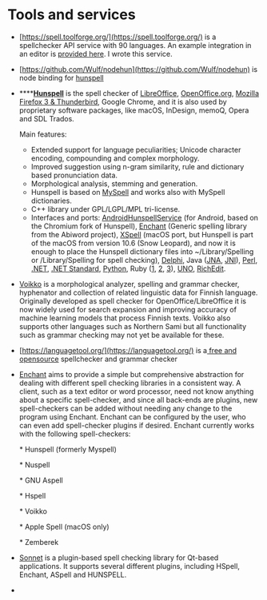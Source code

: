 # Tools and services

* [https://spell.toolforge.org/](https://spell.toolforge.org/) is a spellchecker API service with 90 languages. An example integration in an editor is [provided here](https://codepen.io/santhoshtr/pen/bGewGzB) . I wrote this service.
* [https://github.com/Wulf/nodehun](https://github.com/Wulf/nodehun) is node binding for [hunspell](https://hunspell.github.io/)
*   ****[**Hunspell**](https://hunspell.github.io/) is the spell checker of [LibreOffice](http://www.libreoffice.org/), [OpenOffice.org](http://www.openoffice.org/), [Mozilla Firefox 3 & Thunderbird](http://www.mozilla.com/en-US), Google Chrome, and it is also used by proprietary software packages, like macOS, InDesign, memoQ, Opera and SDL Trados.

    Main features:

    * Extended support for language peculiarities; Unicode character encoding, compounding and complex morphology.
    * Improved suggestion using n-gram similarity, rule and dictionary based pronunciation data.
    * Morphological analysis, stemming and generation.
    * Hunspell is based on [MySpell](http://lingucomponent.openoffice.org/MySpell-3.zip) and works also with MySpell dictionaries.
    * C++ library under GPL/LGPL/MPL tri-license.
    * Interfaces and ports: [AndroidHunspellService](https://github.com/mweimerskirch/AndroidHunspellService) (for Android, based on the Chromium fork of Hunspell), [Enchant](http://www.abisource.com/enchant/) (Generic spelling library from the Abiword project), [XSpell](http://sourceforge.net/projects/openxspell/) (macOS port, but Hunspell is part of the macOS from version 10.6 (Snow Leopard), and now it is enough to place the Hunspell dictionary files into \~/Library/Spelling or /Library/Spelling for spell checking), [Delphi](http://downloads.sourceforge.net/hunspell/delphi.zip), Java ([JNA](https://github.com/dren-dk/HunspellJNA), [JNI](http://tkltrans.sourceforge.net/magyar/huncheck.tar.gz)), [Perl](http://search.cpan.org/\~eleonora/text\_hunspell\_1.2/Hunspell.pm), [.NET](http://nhunspell.sourceforge.net/), [.NET Standard](https://github.com/aarondandy/WeCantSpell.Hunspell), [Python](https://pypi.python.org/pypi/org.keyphrene), Ruby ([1](http://rubyforge.org/projects/ruby-hunspell/), [2](http://rubyforge.org/projects/hunspell), [3](http://rubygems.org/gems/hunspell-ffi)), [UNO](http://downloads.sourceforge.net/hunspell/hunspell\_UNO\_1.2.tar.gz), [RichEdit](http://sourceforge.net/projects/hunspell/files/Misc/RichEdit/).
* [Voikko](https://voikko.puimula.org/) is a morphological analyzer, spelling and grammar checker, hyphenator and collection of related linguistic data for Finnish language. Originally developed as spell checker for OpenOffice/LibreOffice it is now widely used for search expansion and improving accuracy of machine learning models that process Finnish texts. Voikko also supports other languages such as Northern Sami but all functionality such as grammar checking may not yet be available for these.
* [https://languagetool.org/](https://languagetool.org/) is a[ free and opensource](https://github.com/languagetool-org/) spellchecker and grammar checker
*   [Enchant](https://github.com/AbiWord/enchant) aims to provide a simple but comprehensive abstraction for dealing with different spell checking libraries in a consistent way. A client, such as a text editor or word processor, need not know anything about a specific spell-checker, and since all back-ends are plugins, new spell-checkers can be added without needing any change to the program using Enchant. Enchant can be configured by the user, who can even add spell-checker plugins if desired.  Enchant currently works with the following spell-checkers:

    &#x20;   \* Hunspell (formerly Myspell)

    &#x20;   \* Nuspell

    &#x20;   \* GNU Aspell

    &#x20;   \* Hspell

    &#x20;   \* Voikko

    &#x20;   \* Apple Spell (macOS only)

    &#x20;   \* Zemberek
* [Sonnet](https://github.com/KDE/sonnet) is a plugin-based spell checking library for Qt-based applications. It supports several different plugins, including HSpell, Enchant, ASpell and HUNSPELL.
*
